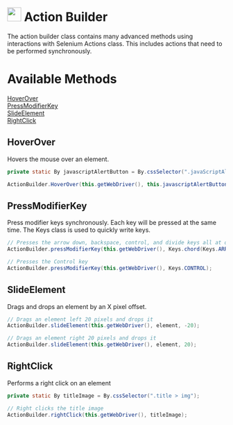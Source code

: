 # <img src="resources/jmaqslogo.jpg" height="32" width="32"> Action Builder
The action builder class contains many advanced methods using interactions with Selenium Actions class.  This includes actions that need to be performed synchronously.

# Available Methods
[HoverOver](#HoverOver)  
[PressModifierKey](#PressModifierKey)  
[SlideElement](#SlideElement)  
[RightClick](#RightClick)  

## HoverOver
Hovers the mouse over an element.
```java
private static By javascriptAlertButton = By.cssSelector(".javaScriptAlertButton");

ActionBuilder.HoverOver(this.getWebDriver(), this.javascriptAlertButton);
```
## PressModifierKey
Press modifier keys synchronously.  Each key will be pressed at the same time.  The Keys class is used to quickly write keys.
```java
// Presses the arrow down, backspace, control, and divide keys all at once
ActionBuilder.pressModifierKey(this.getWebDriver(), Keys.chord(Keys.ARROW_DOWN, Keys.BACK_SPACE, Keys.CONTROL, Keys.DIVIDE))

// Presses the Control key
ActionBuilder.pressModifierKey(this.getWebDriver(), Keys.CONTROL);
```

## SlideElement
Drags and drops an element by an X pixel offset.
```java
// Drags an element left 20 pixels and drops it
ActionBuilder.slideElement(this.getWebDriver(), element, -20);

// Drags an element right 20 pixels and drops it
ActionBuilder.slideElement(this.getWebDriver(), element, 20);
```

## RightClick
Performs a right click on an element
```java
private static By titleImage = By.cssSelector(".title > img");

// Right clicks the title image
ActionBuilder.rightClick(this.getWebDriver(), titleImage);
```